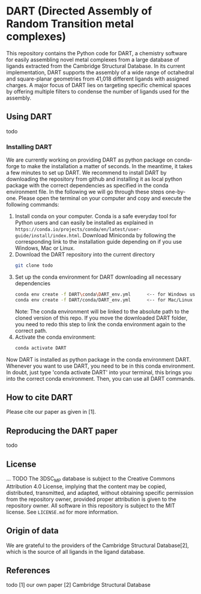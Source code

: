 
# DART (Directed Assembly of Random Transition metal complexes)
This repository contains the Python code for DART, a chemistry software for easily assembling novel metal complexes from a large database of ligands extracted from the Cambridge Structural Database. In its current implementation, DART supports the assembly of a wide range of octahedral and square-planar geometries from 41,018 different ligands with assigned charges. A major focus of DART lies on targeting specific chemical spaces by offering multiple filters to condense the number of ligands used for the assembly.

## Using DART
todo

### Installing DART
We are currently working on providing DART as python package on conda-forge to make the installation a matter of seconds. In the meantime, it takes a few minutes to set up DART. We recommend to install DART by downloading the repository from github and installing it as local python package with the correct dependencies as specified in the conda environment file. In the following we will go through these steps one-by-one. Please open the terminal on your computer and copy and execute the following commands:

1. Install conda on your computer. Conda is a safe everyday tool for Python users and can easily be installed as explained in `https://conda.io/projects/conda/en/latest/user-guide/install/index.html`. Download Miniconda by following the corresponding link to the installation guide depending on if you use Windows, Mac or Linux.
2. Download the DART repository into the current directory
   ```sh
   git clone todo
   ```
3. Set up the conda environment for DART downloading all necessary dependencies
   ```sh
   conda env create -f DART\conda\DART_env.yml      <-- for Windows users
   conda env create -f DART/conda/DART_env.yml      <-- for Mac/Linux users
   ```
   Note: The conda environment will be linked to the absolute path to the cloned version of this repo. If you move the downloaded DART folder, you need to redo this step to link the conda environment again to the correct path.
4. Activate the conda environment:
   ```sh
   conda activate DART
   ```
Now DART is installed as python package in the conda environment DART. Whenever you want to use DART, you need to be in this conda environment. In doubt, just type 'conda activate DART' into your terminal, this brings you into the correct conda environment. Then, you can use all DART commands.


## How to cite DART
Please cite our paper as given in [1].


## Reproducing the DART paper
todo


## License
... TODO
The 3DSC<sub>MP</sub> database is subject to the Creative Commons Attribution 4.0 License, implying that the content may be copied, distributed, transmitted, and adapted, without obtaining specific permission from the repository owner, provided proper attribution is given to the repository owner. All software in this repository is subject to the MIT license. See `LICENSE.md` for more information.


## Origin of data
We are grateful to the providers of the Cambridge Structural Database[2], which is the source of all ligands in the ligand database.


## References
todo
[1] our own paper
[2] Cambridge Structural Database


